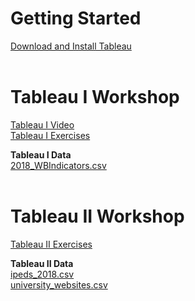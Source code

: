 # Getting Started
[Download and Install Tableau](download.md)  <br><br>


# Tableau I Workshop
[Tableau I Video](https://youtu.be/hsTm7w4FLhI)<br>
[Tableau I Exercises](TableauI_Exercises.pdf)

**Tableau I Data**<br>
[2018_WBIndicators.csv](2018_WBIndicators.csv)  <br><br>


# Tableau II Workshop
[Tableau II Exercises](TableauII_Exercises.pdf)

**Tableau II Data**<br>
[ipeds_2018.csv](ipeds_2018.csv)<br>
[university_websites.csv](university_websites.csv)
